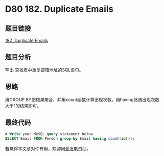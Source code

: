 # D80 182. Duplicate Emails

## 题目链接

[182. Duplicate Emails](https://leetcode.com/problems/duplicate-emails/)

## 题目分析

写出 查找表中重复邮箱地址的SQL语句。

## 思路

用GROUP BY把结果聚合，并用count函数计算出现次数。用having筛选出现次数大于1的结果即可。

## 最终代码

```sql
# Write your MySQL query statement below
SELECT Email FROM Person group by Email having count(id)>1;
```

若觉得本文章对你有用，欢迎用[爱发电](https://afdian.net/@skys215)资助。

